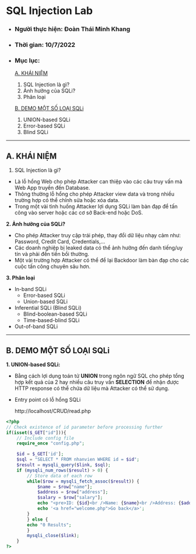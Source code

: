 # **SQL Injection Lab**
- ### Người thực hiện: Đoàn Thái Minh Khang
- ### Thời gian: 10/7/2022
- ### Mục lục:
    [A. KHÁI NIỆM](https://github.com/kahang3000/SQL-Injection#a-kh%C3%A1i-ni%E1%BB%87m)
    1. SQL Injection là gì?
    2. Ảnh hưởng của SQLi?
    3. Phân loại

    [B. DEMO MỘT SỐ LOẠI SQLi](https://github.com/kahang3000/SQL-Injection#b-demo-m%E1%BB%99t-s%E1%BB%91-lo%E1%BA%A1i-sqli)
    1. UNION-based SQLi
    2. Error-based SQLi
    3. Blind SQLi

***
## **A. KHÁI NIỆM**

1. SQL Injection là gì?
- Là lỗ hổng Web cho phép Attacker can thiệp vào các câu truy vấn mà Web App truyền đến Database.
- Thông thường lỗ hổng cho phép Attacker view data và trong nhiều trường hợp có thể chỉnh sửa hoặc xóa data.
- Trong một vài tình huống Attacker lợi dụng SQLi làm bàn đạp để tấn công vào server hoặc các cơ sở Back-end hoặc DoS.

**2. Ảnh hưởng của SQLi?**
- Cho phép Attacker truy cập trái phép, thay đổi dữ liệu nhạy cảm như: Password, Credit Card, Credentials,…
- Các doanh nghiệp bị leaked data có thể ảnh hưởng đến danh tiếng/uy tín và phải đền tiền bồi thường.
- Một vài trường hợp Attacker có thể để lại Backdoor làm bàn đạp cho các cuộc tấn công chuyên sâu hơn.

**3. Phân loại**
- In-band SQLi
    - Error-based SQLi
    - Union-based SQLi
- Inferential SQLi (Blind SQLi)
    - Blind-boolean-based SQLi
    - Time-based-blind SQLi
- Out-of-band SQLi

***
## **B. DEMO MỘT SỐ LOẠI SQLi**
**1. UNION-based SQLi:**

- Bằng cách lợi dụng toán tử **UNION** trong ngôn ngữ SQL cho phép tổng hợp kết quả của 2 hay nhiều câu truy vấn **SELECTION** để nhận được HTTP response có thể chứa dữ liệu mà Attacker có thể sử dụng.
- Entry point có lỗ hổng SQLi

     http://localhost/CRUD/read.php
```php
<?php
// Check existence of id parameter before processing further
if(isset($_GET["id"])){
    // Include config file
    require_once "config.php";

    $id = $_GET['id'];
    $sql = "SELECT * FROM nhanvien WHERE id = $id";
    $result = mysqli_query($link, $sql);
    if (mysqli_num_rows($result) > 0) {
        // Store data of each row
        while($row = mysqli_fetch_assoc($result)) {
            $name = $row["name"];
            $address = $row["address"];
            $salary = $row["salary"];
            echo "<pre>ID: {$id}<br />Name: {$name}<br />Address: {$address}<br />Salary: {$salary}<br /></pre>";
            echo '<a href="welcome.php">Go back</a>';
        }
        } else {
        echo "0 Results";
        }
        mysqli_close($link);
    }
?>

```
